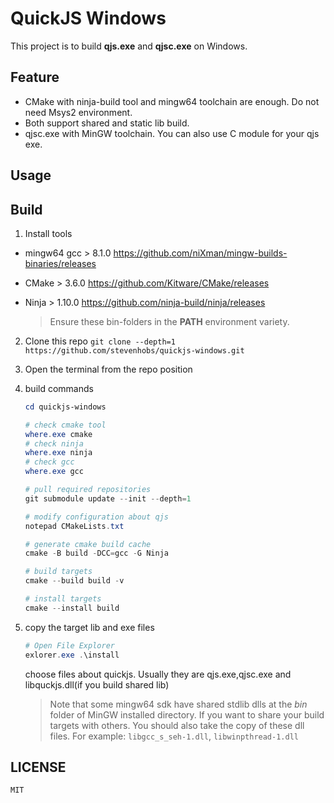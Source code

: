 # QuickJS Windows

This project is to build **qjs.exe** and **qjsc.exe** on Windows.

## Feature

- CMake with ninja-build tool and mingw64 toolchain are enough. Do not need Msys2 environment.
- Both support shared and static lib build.
- qjsc.exe with MinGW toolchain. You can also use C module for your qjs exe.

## Usage

## Build

1. Install tools

- mingw64 gcc > 8.1.0 <https://github.com/niXman/mingw-builds-binaries/releases>
- CMake > 3.6.0 <https://github.com/Kitware/CMake/releases>
- Ninja > 1.10.0 <https://github.com/ninja-build/ninja/releases>

  > Ensure these bin-folders in the **PATH** environment variety.

2. Clone this repo  `git clone --depth=1 https://github.com/stevenhobs/quickjs-windows.git`
3. Open the terminal from the repo position
4. build commands

   ```powershell
   cd quickjs-windows

   # check cmake tool
   where.exe cmake
   # check ninja
   where.exe ninja
   # check gcc
   where.exe gcc

   # pull required repositories
   git submodule update --init --depth=1

   # modify configuration about qjs
   notepad CMakeLists.txt

   # generate cmake build cache
   cmake -B build -DCC=gcc -G Ninja

   # build targets
   cmake --build build -v

   # install targets
   cmake --install build
   ```

5. copy the target lib and exe files
   ```powershell
   # Open File Explorer
   exlorer.exe .\install
   ```
   choose files about quickjs. Usually they are qjs.exe,qjsc.exe and libquckjs.dll(if you build shared lib)
   > Note that some mingw64 sdk have shared stdlib dlls at the _bin_ folder of MinGW installed directory.
   > If you want to share your build targets with others. You should also take the copy of these dll files.
   > For example: `libgcc_s_seh-1.dll`, `libwinpthread-1.dll`

## LICENSE

`MIT`
